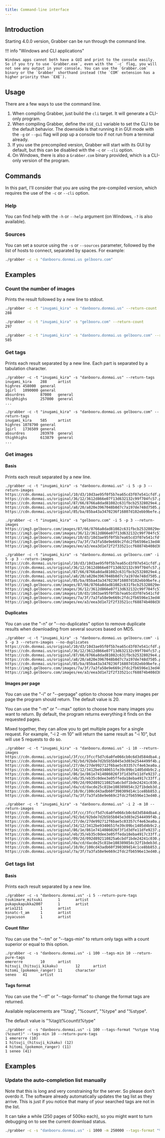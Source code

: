 ```yaml
---
title: Command-line interface
---
```



## Introduction

Starting 4.0.0 version, Grabber can be run through the command line.

!!! info "Windows and CLI applications"

    Windows apps cannot both have a GUI and print to the console easily. So if you try to use `Grabber.exe`, even with the `-c` flag, you will not see any output in your console. You can use the `Grabber.com` binary or the `Grabber` shorthand instead (the `COM` extension has a higher priority than `EXE`).


## Usage

There are a few ways to use the command line.

1. When compiling Grabber, just build the `cli` target. It will generate a CLI-only program.
2. When compiling Grabber, define the `USE_CLI` variable to set the CLI to be the default behavior. The downside is that running it in GUI mode with the `-g` or `--gui` flag will pop up a console too if not run from a terminal already.
3. If you use the precompiled version, Grabber will start with its GUI by default, but this can be disabled with the `-c` or `--cli` option.
4. On Windows, there is also a `Grabber.com` binary provided, which is a CLI-only version of the program.


## Commands

In this part, I'll consider that you are using the pre-compiled version, which requires the use of the `-c` or `--cli` option.

### Help
You can find help with the `-h` or `--help` argument (on Windows, `-?` is also available).

### Sources
You can set a source using the `-s` or `--sources` parameter, followed by the list of hosts to connect, separated by spaces. For example:
```bash
./grabber -c -s "danbooru.donmai.us gelbooru.com"
```


## Examples

### Count the number of images
Prints the result followed by a new line to stdout.
```bash
./grabber -c -t "inugami_kira" -s "danbooru.donmai.us" --return-count
288

./grabber -c -t "inugami_kira" -s "gelbooru.com" --return-count
297

./grabber -c -t "inugami_kira" -s "danbooru.donmai.us gelbooru.com" --return-count
585
```

### Get tags
Prints each result separated by a new line. Each part is separated by a tabulation character.
```
./grabber -c -t "inugami_kira" -s "danbooru.donmai.us" --return-tags
inugami_kira    288     artist
highres 458000  general
1girl   1090000 general
absurdres       87000   general
thighhighs      257000  general
...

./grabber -c -t "inugami_kira" -s "danbooru.donmai.us gelbooru.com" --return-tags
inugami_kira    585     artist
highres 1078790 general
1girl   1736509 general
absurdres       203970  general
thighhighs      613879  general
...
```

### Get images
#### Basis
Prints each result separated by a new line.
```
./grabber -c -t "inugami_kira" -s "danbooru.donmai.us" -i 5 -p 3 --return-images
https://cdn.donmai.us/original/10/d3/10d3ae95f0f5b7ea65cd3f07e541cfdf.png
https://cdn.donmai.us/original/36/12/3612d866e07f13d632132c99f704fc57.png
https://cdn.donmai.us/original/87/66/8766a8dad81082c631fbcb25328029e4.png
https://cdn.donmai.us/original/a8/20/a820e3967048b0d7c7a197de748d7505.png
https://cdn.donmai.us/original/85/ba/85ba43a3470236f16807d102ebb9befe.png

./grabber -c -t "inugami_kira" -s "gelbooru.com" -i 5 -p 3 --return-images
https://img3.gelbooru.com/images/87/66/8766a8dad81082c631fbcb25328029e4.png
https://img3.gelbooru.com/images/36/12/3612d866e07f13d632132c99f704fc57.png
https://img3.gelbooru.com/images/10/d3/10d3ae95f0f5b7ea65cd3f07e541cfdf.png
https://img3.gelbooru.com/images/7a/3f/7a3fa58e9e669c2fdc2fb6596e13ed40.png
https://img3.gelbooru.com/images/ee/a3/eea3d1e72f2f33521ccf68874b408d38.png

./grabber -c -t "inugami_kira" -s "danbooru.donmai.us gelbooru.com" -i 5 -p 3 --return-images
https://cdn.donmai.us/original/10/d3/10d3ae95f0f5b7ea65cd3f07e541cfdf.png
https://cdn.donmai.us/original/36/12/3612d866e07f13d632132c99f704fc57.png
https://cdn.donmai.us/original/87/66/8766a8dad81082c631fbcb25328029e4.png
https://cdn.donmai.us/original/a8/20/a820e3967048b0d7c7a197de748d7505.png
https://cdn.donmai.us/original/85/ba/85ba43a3470236f16807d102ebb9befe.png
https://img3.gelbooru.com/images/87/66/8766a8dad81082c631fbcb25328029e4.png
https://img3.gelbooru.com/images/36/12/3612d866e07f13d632132c99f704fc57.png
https://img3.gelbooru.com/images/10/d3/10d3ae95f0f5b7ea65cd3f07e541cfdf.png
https://img3.gelbooru.com/images/7a/3f/7a3fa58e9e669c2fdc2fb6596e13ed40.png
https://img3.gelbooru.com/images/ee/a3/eea3d1e72f2f33521ccf68874b408d38.png
```

#### Duplicates
You can use the "-n" or "--no-duplicates" option to remove duplicate results when downloading from several sources based on MD5.
```
./grabber -c -t "inugami_kira" -s "danbooru.donmai.us gelbooru.com" -i 5 -p 3 --return-images --no-duplicates
https://cdn.donmai.us/original/10/d3/10d3ae95f0f5b7ea65cd3f07e541cfdf.png
https://cdn.donmai.us/original/36/12/3612d866e07f13d632132c99f704fc57.png
https://cdn.donmai.us/original/87/66/8766a8dad81082c631fbcb25328029e4.png
https://cdn.donmai.us/original/a8/20/a820e3967048b0d7c7a197de748d7505.png
https://cdn.donmai.us/original/85/ba/85ba43a3470236f16807d102ebb9befe.png
https://img3.gelbooru.com/images/7a/3f/7a3fa58e9e669c2fdc2fb6596e13ed40.png
https://img3.gelbooru.com/images/ee/a3/eea3d1e72f2f33521ccf68874b408d38.png
```

#### Images per page
You can use the "-i" or "--perpage" option to choose how many images per page the program should return. The default value is 20.

You can use the "-m" or "--max" option to choose how many images you want to return. By default, the program returns everything it finds on the requested pages.

Mixed together, they can allow you to get multiple pages for a single request. For example, "-i 2 -m 10" will return the same result as "-i 10", but will use 5 requests to do so.
```
./grabber -c -t "inugami_kira" -s "danbooru.donmai.us" -i 10 --return-images
https://cdn.donmai.us/original/3f/cc/3fccf5d7c6a0fe066cb0c6d3d584dba4.png
https://cdn.donmai.us/original/92/bd/92bde7d2b5b5b045e3d03e2544499f4b.png
https://cdn.donmai.us/original/27/de/27de992712f6bae5c03357cf4e63ea0a.png
https://cdn.donmai.us/original/34/12/3412be9340651fe39c09bc1405d4b9c2.png
https://cdn.donmai.us/original/86/1e/861e7414086026f3f1d3dfe11dfe9237.png
https://cdn.donmai.us/original/eb/35/eb35c0dee3e05ffeda18eba4917c33ff.png
https://cdn.donmai.us/original/09/2d/092d892110825a6cbdf1bde24241c030.png
https://cdn.donmai.us/original/da/cd/dacde25c81be108389854c32f1bdeb3d.png
https://cdn.donmai.us/original/10/0c/100cd43adb60f390309d14c1ce8bb853.png
https://cdn.donmai.us/original/7a/3f/7a3fa58e9e669c2fdc2fb6596e13ed40.png

./grabber -c -t "inugami_kira" -s "danbooru.donmai.us" -i 2 -m 10 --return-images
https://cdn.donmai.us/original/3f/cc/3fccf5d7c6a0fe066cb0c6d3d584dba4.png
https://cdn.donmai.us/original/92/bd/92bde7d2b5b5b045e3d03e2544499f4b.png
https://cdn.donmai.us/original/27/de/27de992712f6bae5c03357cf4e63ea0a.png
https://cdn.donmai.us/original/34/12/3412be9340651fe39c09bc1405d4b9c2.png
https://cdn.donmai.us/original/86/1e/861e7414086026f3f1d3dfe11dfe9237.png
https://cdn.donmai.us/original/eb/35/eb35c0dee3e05ffeda18eba4917c33ff.png
https://cdn.donmai.us/original/09/2d/092d892110825a6cbdf1bde24241c030.png
https://cdn.donmai.us/original/da/cd/dacde25c81be108389854c32f1bdeb3d.png
https://cdn.donmai.us/original/10/0c/100cd43adb60f390309d14c1ce8bb853.png
https://cdn.donmai.us/original/7a/3f/7a3fa58e9e669c2fdc2fb6596e13ed40.png
```

### Get tags list
#### Basis
Prints each result separated by a new line.
```
./grabber -c -s "danbooru.donmai.us" -i 5 --return-pure-tags
tsukimare_mitsuki       1       artist
pukapukapukka2007       1       artist
aria1211        1       artist
ksnatc-t_am     1       artist
joyacuson       1       artist
```

#### Count filter
You can use the "--tm" or "--tags-min" to return only tags with a count superior or equal to this option.
```
./grabber -c -s "danbooru.donmai.us" -i 100 --tags-min 10 --return-pure-tags
emererre        10      artist
hitsuji_(hitsuji_kikaku)        12      artist
hitomi_(pokemon_ranger) 11      character
seneo   41      artist
```

#### Tags format
You can use the "--tf" or "--tags-format" to change the format tags are returned.

Available replacements are "%tag", "%count", "%type" and "%stype".

The default value is "%tag\t%count\t%type"
```
./grabber -c -s "danbooru.donmai.us" -i 100 --tags-format "%stype %tag (%count)" --tags-min 10 --return-pure-tags
1 emererre (10)
1 hitsuji_(hitsuji_kikaku) (12)
4 hitomi_(pokemon_ranger) (11)
1 seneo (41)
```

## Examples

### Update the auto-completion list manually
Note that this is long and very constraining for the server. So please don't overdo it. The software already automatically updates the tag list as they arrive. This is just if you notice that many of your searched tags are not in the list.

It can take a while (250 pages of 500ko each), so you might want to turn debugging on to see the current download status.
```bash
./grabber -c -s "danbooru.donmai.us" -i 1000 -m 250000 --tags-format "%tag" --tags-min 10 --return-pure-tags > tags.txt
```
